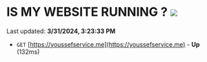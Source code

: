 # IS MY WEBSITE RUNNING ? [![](https://img.shields.io/static/v1?label=Sponsor&message=%E2%9D%A4&logo=GitHub&color=%23fe8e86)](https://github.com/sponsors/<username>)

Last updated: **3/31/2024, 3:23:33 PM**

- `GET` [https://youssefservice.me](https://youssefservice.me) - **Up** (132ms)
